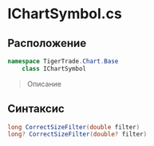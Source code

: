 
# IChartSymbol.cs
## Расположение
```csharp
namespace TigerTrade.Chart.Base  
    class IChartSymbol
```

> Описание

## Синтаксис
```csharp
long CorrectSizeFilter(double filter)
long? CorrectSizeFilter(double? filter)
```
